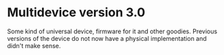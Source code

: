 # Multidevice version 3.0

Some kind of universal device,
 firmware for it and other goodies.
Previous versions of the device do not
 now have a physical implementation
 and didn't make sense.


